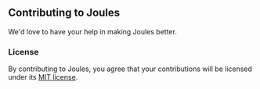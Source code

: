 ## Contributing to Joules
We'd love to have your help in making Joules better. 
### License
By contributing to Joules, you agree that your contributions will be licensed under its [MIT license](https://github.com/elailai94/Joules/blob/master/LICENSE.md).
